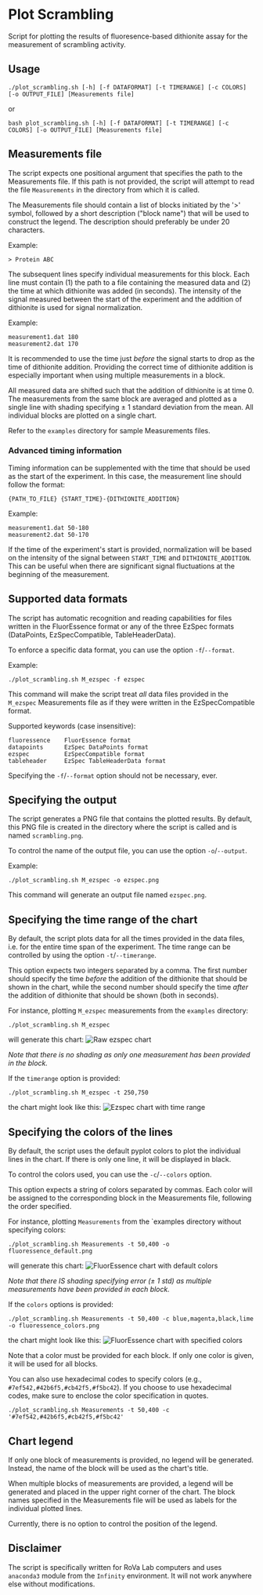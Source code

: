 # Plot Scrambling

Script for plotting the results of fluoresence-based dithionite assay for the measurement of scrambling activity.

## Usage

```
./plot_scrambling.sh [-h] [-f DATAFORMAT] [-t TIMERANGE] [-c COLORS] [-o OUTPUT_FILE] [Measurements file]
```
or
```
bash plot_scrambling.sh [-h] [-f DATAFORMAT] [-t TIMERANGE] [-c COLORS] [-o OUTPUT_FILE] [Measurements file]
```

## Measurements file

The script expects one positional argument that specifies the path to the Measurements file. If this path is not provided, the script will attempt to read the file `Measurements` in the directory from which it is called.

The Measurements file should contain a list of blocks initiated by the '>' symbol, followed by a short description ("block name") that will be used to construct the legend. The description should preferably be under 20 characters.


Example:
```
> Protein ABC
```

The subsequent lines specify individual measurements for this block. Each line must contain (1) the path to a file containing the measured data and (2) the time at which dithionite was added (in seconds). The intensity of the signal measured between the start of the experiment and the addition of dithionite is used for signal normalization.

Example:
```
measurement1.dat 180
measurement2.dat 170
```

It is recommended to use the time just *before* the signal starts to drop as the time of dithionite addition. Providing the correct time of dithionite addition is especially important when using multiple measurements in a block.

All measured data are shifted such that the addition of dithionite is at time 0. The measurements from the same block are averaged and plotted as a single line with shading specifying ± 1 standard deviation from the mean. All individual blocks are plotted on a single chart.

Refer to the `examples` directory for sample Measurements files.

### Advanced timing information

Timing information can be supplemented with the time that should be used as the start of the experiment. In this case, the measurement line should follow the format:

```
{PATH_TO_FILE} {START_TIME}-{DITHIONITE_ADDITION}
```

Example:
```
measurement1.dat 50-180
measurement2.dat 50-170
```

If the time of the experiment's start is provided, normalization will be based on the intensity of the signal between `START_TIME` and `DITHIONITE_ADDITION`. This can be useful when there are significant signal fluctuations at the beginning of the measurement.

## Supported data formats

The script has automatic recognition and reading capabilities for files written in the FluorEssence format or any of the three EzSpec formats (DataPoints, EzSpecCompatible, TableHeaderData).

To enforce a specific data format, you can use the option `-f`/`--format`.

Example:
```
./plot_scrambling.sh M_ezspec -f ezspec
```

This command will make the script treat *all* data files provided in the `M_ezspec` Measurements file as if they were written in the EzSpecCompatible format.

Supported keywords (case insensitive):
```
fluoressence    FluorEssence format
datapoints      EzSpec DataPoints format
ezspec          EzSpecCompatible format
tableheader     EzSpec TableHeaderData format
```

Specifying the `-f`/`--format` option should not be necessary, ever.

## Specifying the output

The script generates a PNG file that contains the plotted results. By default, this PNG file is created in the directory where the script is called and is named `scrambling.png`.

To control the name of the output file, you can use the option `-o`/`--output`.

Example:
```
./plot_scrambling.sh M_ezspec -o ezspec.png
```

This command will generate an output file named `ezspec.png`.

## Specifying the time range of the chart

By default, the script plots data for all the times provided in the data files, i.e. for the entire time span of the experiment. The time range can be controlled by using the option `-t`/`--timerange`.

This option expects two integers separated by a comma. The first number should specify the time *before* the addition of the dithionite that should be shown in the chart, while the second number should specify the time *after* the addition of dithionite that should be shown (both in seconds).

For instance, plotting `M_ezspec` measurements from the `examples` directory:
```
./plot_scrambling.sh M_ezspec
```
will generate this chart:
![Raw ezspec chart](examples/raw_ezspec.png)

*Note that there is no shading as only one measurement has been provided in the block.*

If the `timerange` option is provided:
```
./plot_scrambling.sh M_ezspec -t 250,750
```

the chart might look like this:
![Ezspec chart with time range](examples/timerange_ezspec.png)

## Specifying the colors of the lines

By default, the script uses the default pyplot colors to plot the individual lines in the chart. If there is only one line, it will be displayed in black.

To control the colors used, you can use the `-c`/`--colors` option.

This option expects a string of colors separated by commas. Each color will be assigned to the corresponding block in the Measurements file, following the order specified.

For instance, plotting `Measurements` from the `examples directory without specifying colors:
```
./plot_scrambling.sh Measurements -t 50,400 -o fluoressence_default.png
```
will generate this chart:
![FluorEssence chart with default colors](examples/fluoressence_default.png)

*Note that there IS shading specifying error (± 1 std) as multiple measurements have been provided in each block.*

If the `colors` options is provided:
```
./plot_scrambling.sh Measurements -t 50,400 -c blue,magenta,black,lime -o fluoressence_colors.png
```
the chart might look like this:
![FluorEssence chart with specified colors](examples/fluoressence_colors.png)

Note that a color must be provided for each block. If only one color is given, it will be used for all blocks.

You can also use hexadecimal codes to specify colors (e.g., `#7ef542,#42b6f5,#cb42f5,#f5bc42`). If you choose to use hexadecimal codes, make sure to enclose the color specification in quotes.
```
./plot_scrambling.sh Measurements -t 50,400 -c '#7ef542,#42b6f5,#cb42f5,#f5bc42'
```

## Chart legend

If only one block of measurements is provided, no legend will be generated. Instead, the name of the block will be used as the chart's title.

When multiple blocks of measurements are provided, a legend will be generated and placed in the upper right corner of the chart. The block names specified in the Measurements file will be used as labels for the individual plotted lines.

Currently, there is no option to control the position of the legend.

## Disclaimer

The script is specifically written for RoVa Lab computers and uses `anaconda3` module from the `Infinity` environment. It will not work anywhere else without modifications.